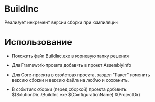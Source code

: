 # BuildInc
Реализует инкремент версии сборки при компиляции

# Использование

* Положить файл BuildInc.exe в корневую папку решения

* Для Framework-проекта добавить в проект AssemblyInfo

* Для Core-проекта в свойствах проекта, раздел "Пакет" изменить версию сборки и версию файла на любую и сохранить.

* В событиях сборки (перед сборкой) проекта добавить:
$(SolutionDir).\BuildInc.exe $(ConfigurationName) $(ProjectDir)
